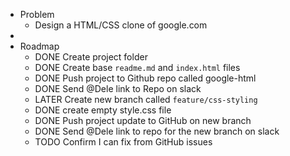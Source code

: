 - Problem
	- Design a HTML/CSS clone of google.com
-
- Roadmap
	- DONE Create project folder
	- DONE Create base `readme.md` and `index.html` files
	- DONE Push project to Github repo called google-html
	- DONE Send @Dele link to Repo on slack
	- LATER Create new branch called `feature/css-styling`
	- DONE create empty style.css file
	- DONE Push project update to GitHub on new branch
	- DONE Send @Dele link to repo for the new branch on slack
	- TODO Confirm I can fix from GitHub issues